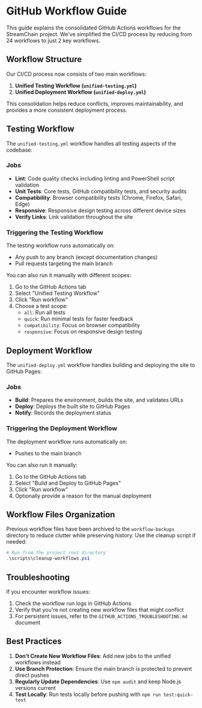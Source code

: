 # GitHub Workflow Guide

This guide explains the consolidated GitHub Actions workflows for the StreamChain project. We've simplified the CI/CD process by reducing from 24 workflows to just 2 key workflows.

## Workflow Structure

Our CI/CD process now consists of two main workflows:

1. **Unified Testing Workflow (`unified-testing.yml`)**
2. **Unified Deployment Workflow (`unified-deploy.yml`)**

This consolidation helps reduce conflicts, improves maintainability, and provides a more consistent deployment process.

## Testing Workflow

The `unified-testing.yml` workflow handles all testing aspects of the codebase:

### Jobs

- **Lint**: Code quality checks including linting and PowerShell script validation
- **Unit Tests**: Core tests, GitHub compatibility tests, and security audits
- **Compatibility**: Browser compatibility tests (Chrome, Firefox, Safari, Edge)
- **Responsive**: Responsive design testing across different device sizes
- **Verify Links**: Link validation throughout the site

### Triggering the Testing Workflow

The testing workflow runs automatically on:
- Any push to any branch (except documentation changes)
- Pull requests targeting the main branch

You can also run it manually with different scopes:
1. Go to the GitHub Actions tab
2. Select "Unified Testing Workflow"
3. Click "Run workflow"
4. Choose a test scope:
   - `all`: Run all tests
   - `quick`: Run minimal tests for faster feedback
   - `compatibility`: Focus on browser compatibility
   - `responsive`: Focus on responsive design testing

## Deployment Workflow

The `unified-deploy.yml` workflow handles building and deploying the site to GitHub Pages:

### Jobs

- **Build**: Prepares the environment, builds the site, and validates URLs
- **Deploy**: Deploys the built site to GitHub Pages
- **Notify**: Records the deployment status

### Triggering the Deployment Workflow

The deployment workflow runs automatically on:
- Pushes to the main branch

You can also run it manually:
1. Go to the GitHub Actions tab
2. Select "Build and Deploy to GitHub Pages"
3. Click "Run workflow"
4. Optionally provide a reason for the manual deployment

## Workflow Files Organization

Previous workflow files have been archived to the `workflow-backups` directory to reduce clutter while preserving history. Use the cleanup script if needed:

```powershell
# Run from the project root directory
.\scripts\cleanup-workflows.ps1
```

## Troubleshooting

If you encounter workflow issues:

1. Check the workflow run logs in GitHub Actions
2. Verify that you're not creating new workflow files that might conflict
3. For persistent issues, refer to the `GITHUB_ACTIONS_TROUBLESHOOTING.md` document

## Best Practices

1. **Don't Create New Workflow Files**: Add new jobs to the unified workflows instead
2. **Use Branch Protection**: Ensure the main branch is protected to prevent direct pushes
3. **Regularly Update Dependencies**: Use `npm audit` and keep Node.js versions current
4. **Test Locally**: Run tests locally before pushing with `npm run test:quick-test`